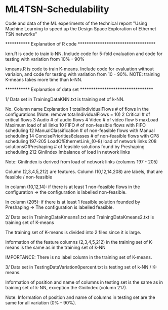 # ML4TSN-Schedulability
Code and data of the ML experiments of the technical report "Using Machine Learning to speed up the Design Space Exploration of Ethernet TSN networks"


*********** Explanation of R code ***********************************

knn.R is code to train k-NN. Include code for 5-fold evaluation and code for testing with variation from 10% - 90%

kmeans.R is code to train K-means. Include code for evaluation without variaion, and code for testing with variation from 10 - 90%. NOTE: training K-means takes more time than k-NN.



*********** Explanation of data set *********************************


1/ Data set in TrainingDataKNN.txt is training set of k-NN.

No.			Column name						Explanation
1			totalIndividualFlows			# of flows in the configurations (Note: remove totalIndividualFlows = 10)
2			Critical						# of critical flows	
3			Audio							# of audio flows
4			Video							# of video flow
5			maxLoad							Maximum load of all links
10			FIFO							# of non-feasible flows with FIFO scheduling
12			ManualClassification			# of non-feasible flows with Manual scheduling
14			ConcisePriorities8classes		# of non-feasible flows with CP8 scheduling
197-205		LoadOfEthernetLink_(0-8)		load of network links
208			solutionsOfPreshaping			# of feasible solutions found by Preshaping scheduling
212			GiniIndex						Imbalance of load in network links

Note: GiniIndex is derived from load of network links (columns 197 - 205)

Column (2,3,4,5,212) are features. Column (10,12,14,208) are labels, that are feasible / non-feasible

In column (10,12,14): if there is at least 1 non-feasible flows in the configuration -> the configuration is labelled non-feasible.

In column (205): if there is at least 1 feasible solution founded by Preshaping -> The configuration is labelled feasible.



2/ Data set in TrainingDataKmeans1.txt and TrainingDataKmeans2.txt is training set of K-means

The training set of K-means is divided into 2 files since it is large.

Information of the feature columns (2,3,4,5,212) in the training set of K-means is the same as in the training set of k-NN

IMPORTANCE: There is no label column in the training set of K-means.



3/ Data set in TestingDataVariation0percent.txt is testing set of k-NN / K-means.

Information of position and name of columns in testing set is the same as in training set of k-NN, exception the GiniIndex (column 217).

Note: Information of position and name of columns in testing set are the same for all variation (0% - 90%).
